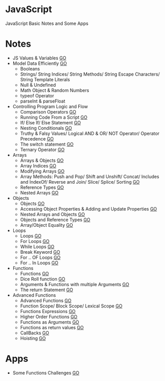 # JavaScript
JavaScript Basic Notes and Some Apps

# Notes
* JS Values & Variables [GO](https://github.com/HopeMashal/Java-Script/blob/master/Notes/01-Values_Variables.pdf)
* Model Data Efficiently [GO](https://github.com/HopeMashal/Java-Script/blob/master/Notes/02-ModelDataEfficiently.js)
  * Booleans 
  * Strings/ String Indices/ String Methods/ String Escape Characters/ String Template Literals 
  * Null & Undefined 
  * Math Object & Random Numbers 
  * typeof Operator
  * parseInt & parseFloat 
* Controlling Program Logic and Flow 
  * Comparison Operators [GO](https://github.com/HopeMashal/Java-Script/blob/master/Notes/Controlling_Program_Logic_and_Flow/01-Conditionals_Logic.pdf)
  * Running Code From a Script [GO](https://github.com/HopeMashal/Java-Script/blob/master/Notes/Controlling_Program_Logic_and_Flow/02-Running_Script/index.html)
  * If/ Else If/ Else Statement [GO](https://github.com/HopeMashal/Java-Script/blob/master/Notes/Controlling_Program_Logic_and_Flow/03-If_Else_Statement.js)
  * Nesting Conditionals [GO](https://github.com/HopeMashal/Java-Script/blob/master/Notes/Controlling_Program_Logic_and_Flow/04-Nesting.js)
  * Truthy & Falsy Values/ Logical AND & OR/ NOT Operator/ Operator Precedence [GO](https://github.com/HopeMashal/Java-Script/blob/master/Notes/Controlling_Program_Logic_and_Flow/05-Logic_and_Operator.js)
  * The switch statement [GO](https://github.com/HopeMashal/Java-Script/blob/master/Notes/Controlling_Program_Logic_and_Flow/06-Switch.js)
  * Ternary Operator [GO](https://github.com/HopeMashal/Java-Script/blob/master/Notes/Controlling_Program_Logic_and_Flow/07-Ternary.js)
* Arrays
  * Arrays & Objects [GO](https://github.com/HopeMashal/Java-Script/blob/master/Notes/Arrays/01-Arrays_Objects.pdf)
  * Array Indices [GO](https://github.com/HopeMashal/Java-Script/blob/master/Notes/Arrays/02-Array_Indices.js)
  * Modifying Arrays [GO](https://github.com/HopeMashal/Java-Script/blob/master/Notes/Arrays/03-Modifying_Arrays.js)
  * Array Methods: Push and Pop/ Shift and Unshift/ Concat/ Includes and IndexOf/ Reverse and Join/ Slice/ Splice/ Sorting [GO](https://github.com/HopeMashal/Java-Script/blob/master/Notes/Arrays/04-Array_Methods.js)
  * Reference Types [GO](https://github.com/HopeMashal/Java-Script/blob/master/Notes/Arrays/05-Reference.js)
  * Nested Arrays [GO](https://github.com/HopeMashal/Java-Script/blob/master/Notes/Arrays/06-Nested_Array.js)
* Objects
  * Objects [GO](https://github.com/HopeMashal/Java-Script/blob/master/Notes/Objects/01-Objects.js)
  * Accessing Object Properties & Adding and Update Properties [GO](https://github.com/HopeMashal/Java-Script/blob/master/Notes/Objects/02-Object_prop.js)
  * Nested Arrays and Objects [GO](https://github.com/HopeMashal/Java-Script/blob/master/Notes/Objects/03-Nested.js)
  * Objects and Reference Types [GO](https://github.com/HopeMashal/Java-Script/blob/master/Notes/Objects/04-Reference.js)
  * Array/Object Equality [GO](https://github.com/HopeMashal/Java-Script/blob/master/Notes/Objects/05-Array_Object_Equality.js)
* Loops
  * Loops [GO](https://github.com/HopeMashal/Java-Script/blob/master/Notes/Loops/01-Loops.pdf)
  * For Loops  [GO](https://github.com/HopeMashal/Java-Script/blob/master/Notes/Loops/02-For_Loop.js)
  * While Loops  [GO](https://github.com/HopeMashal/Java-Script/blob/master/Notes/Loops/03-While_Loop.js)
  * Break Keyword  [GO](https://github.com/HopeMashal/Java-Script/blob/master/Notes/Loops/04-Break_Keyword.js)
  * For .. OF Loops  [GO](https://github.com/HopeMashal/Java-Script/blob/master/Notes/Loops/05-For_OF_Loop.js)
  * For .. In Loops  [GO](https://github.com/HopeMashal/Java-Script/blob/master/Notes/Loops/06-For_In_Loop.js)
* Functions
  * Functions [GO](https://github.com/HopeMashal/Java-Script/blob/master/Notes/Functions/01-Functions.pdf)
  * Dice Roll function [GO](https://github.com/HopeMashal/Java-Script/blob/master/Notes/Functions/02-Dice_Roll.js)
  * Arguments & Functions with multiple Arguments [GO](https://github.com/HopeMashal/Java-Script/blob/master/Notes/Functions/03-Arguments.js)
  * The return Statement [GO](https://github.com/HopeMashal/Java-Script/blob/master/Notes/Functions/04-Return.js)
* Advanced Functions
  * Advanced Functions [GO](https://github.com/HopeMashal/Java-Script/blob/master/Notes/Advanced_Functions/01-Advanced_Functions.pdf)
  * Function Scope/ Block Scope/ Lexical Scope [GO](https://github.com/HopeMashal/Java-Script/blob/master/Notes/Advanced_Functions/02-Scope.js)
  * Functions Expressions [GO](https://github.com/HopeMashal/Java-Script/blob/master/Notes/Advanced_Functions/03-Expression.js)
  * Higher Order Functions [GO](https://github.com/HopeMashal/Java-Script/blob/master/Notes/Advanced_Functions/04-Fun_Values.js)
  * Functions as Arguments [GO](https://github.com/HopeMashal/Java-Script/blob/master/Notes/Advanced_Functions/05-Fun_Args.js)
  * Functions as return values [GO](https://github.com/HopeMashal/Java-Script/blob/master/Notes/Advanced_Functions/06-Fun-Return.js)
  * CallBacks [GO](https://github.com/HopeMashal/Java-Script/blob/master/Notes/Advanced_Functions/07-Callback.js)
  * Hoisting [GO](https://github.com/HopeMashal/Java-Script/blob/master/Notes/Advanced_Functions/08-Hoisting.js)


# Apps
* Some Functions Challenges [GO](https://github.com/HopeMashal/Java-Script/blob/master/Apps/01-Some_Functions.js)
